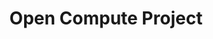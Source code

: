 ---
image:
  featured: 'true'
  path: /assets/images/projects/open-compute-project.png
permalink: /engineering/projects/open-compute-project/
project_link_name: open-compute-project
project_url: https://www.opencompute.org/
statsAvailable: 'false'
title: Open Compute Project
---